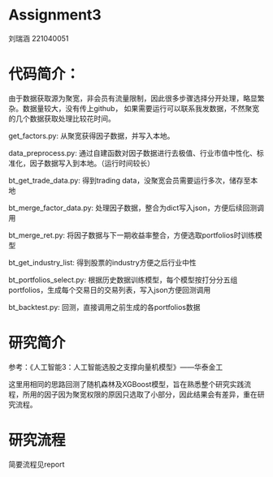 # Assignment3
刘瑞涵 221040051
# 代码简介：

由于数据获取源为聚宽，非会员有流量限制，因此很多步骤选择分开处理，略显繁杂。数据量较大，没有传上github，
如果需要运行可以联系我发数据，不然聚宽的几个数据获取处理比较花时间。

get_factors.py: 从聚宽获得因子数据，并写入本地。

data_preprocess.py: 通过自建函数对因子数据进行去极值、行业市值中性化、标准化，因子数据写入到本地。（运行时间较长）

bt_get_trade_data.py: 得到trading data，没聚宽会员需要运行多次，储存至本地

bt_merge_factor_data.py: 处理因子数据，整合为dict写入json，方便后续回测调用

bt_merge_ret.py: 将因子数据与下一期收益率整合，方便选取portfolios时训练模型

bt_get_industry_list: 得到股票的industry方便之后行业中性

bt_portfolios_select.py: 根据历史数据训练模型，每个模型按打分分五组portfolios，生成每个交易日的交易列表，写入json方便回测调用

bt_backtest.py: 回测，直接调用之前生成的各portfolios数据

# 研究简介
参考：《人工智能3：人工智能选股之支撑向量机模型》——华泰金工

这里用相同的思路回测了随机森林及XGBoost模型，旨在熟悉整个研究实践流程，所用的因子因为聚宽权限的原因只选取了小部分，因此结果会有差异，重在研究流程。

# 研究流程
简要流程见report
